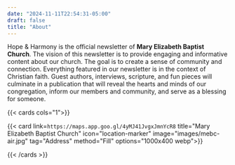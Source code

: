 ```yaml
---
date: "2024-11-11T22:54:31-05:00"
draft: false
title: "About"
---
```


Hope & Harmony is the official newsletter of **Mary Elizabeth Baptist Church**. The vision of this newsletter is to provide engaging and informative content about our church. The goal is to create a sense of community and connection. Everything featured in our newsletter is in the context of Christian faith. Guest authors, interviews, scripture, and fun pieces will culminate in a publication that will reveal the hearts and minds of our congregation, inform our members and community, and serve as a blessing for someone.

{{< cards cols="1">}}

{{< card
link=`https://maps.app.goo.gl/4yMJ41JvgxJmnYcR8`
title="Mary Elizabeth Baptist Church"
icon="location-marker"
image="images/mebc-air.jpg"
tag="Address"
method="Fill"
options="1000x400 webp">}}

{{< /cards >}}
